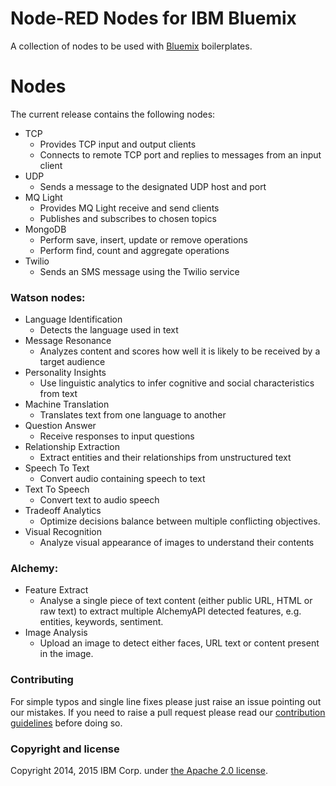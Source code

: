 Node-RED Nodes for IBM Bluemix
==============================

A collection of nodes to be used with [Bluemix](https://ace.ng.bluemix.net/) boilerplates.

# Nodes

The current release contains the following nodes:

- TCP
    - Provides TCP input and output clients
    - Connects to remote TCP port and replies to messages from an input client
- UDP
    - Sends a message to the designated UDP host and port
- MQ Light
    - Provides MQ Light receive and send clients
    - Publishes and subscribes to chosen topics
- MongoDB
    - Perform save, insert, update or remove operations
    - Perform find, count and aggregate operations
- Twilio
    - Sends an SMS message using the Twilio service

### Watson nodes:

- Language Identification
    - Detects the language used in text
- Message Resonance
    - Analyzes content and scores how well it is likely to be received by a target audience
- Personality Insights
    - Use linguistic analytics to infer cognitive and social characteristics from text
- Machine Translation
    - Translates text from one language to another
- Question Answer
    - Receive responses to input questions
- Relationship Extraction
    - Extract entities and their relationships from unstructured text
- Speech To Text
    - Convert audio containing speech to text
- Text To Speech
    - Convert text to audio speech
- Tradeoff Analytics
    - Optimize decisions balance between multiple conflicting objectives.
- Visual Recognition
    - Analyze visual appearance of images to understand their contents

### Alchemy:

- Feature Extract 
    - Analyse a single piece of text content (either public URL, HTML or raw text)
      to extract multiple AlchemyAPI detected features, e.g. entities, keywords,
      sentiment.
- Image Analysis
    - Upload an image to detect either faces, URL text or
      content present in the image.

### Contributing

For simple typos and single line fixes please just raise an issue pointing out
our mistakes. If you need to raise a pull request please read our
[contribution guidelines](https://github.com/node-red/node-red/blob/master/CONTRIBUTING.md)
before doing so.

### Copyright and license

Copyright 2014, 2015 IBM Corp. under [the Apache 2.0 license](LICENSE).
